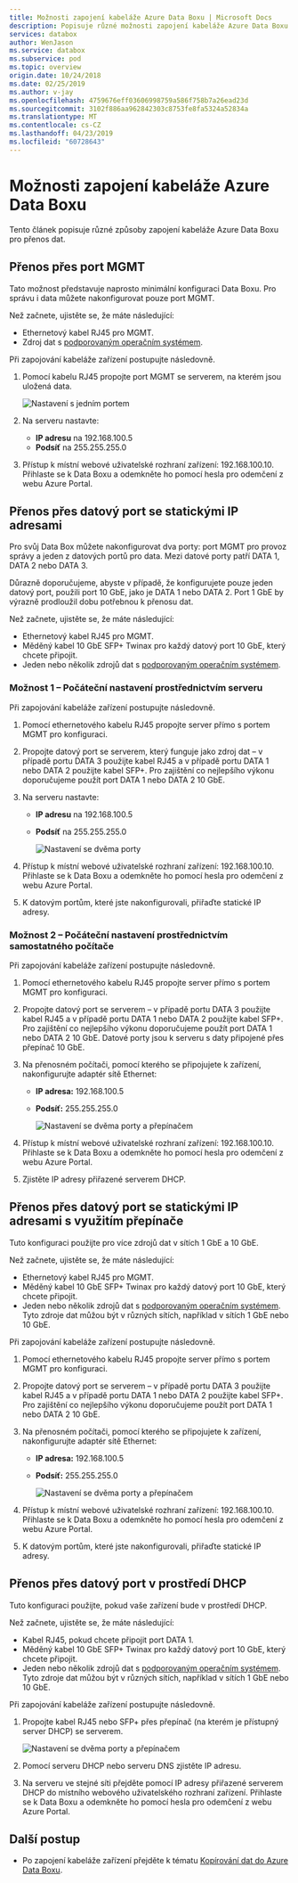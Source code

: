 ```yaml
---
title: Možnosti zapojení kabeláže Azure Data Boxu | Microsoft Docs
description: Popisuje různé možnosti zapojení kabeláže Azure Data Boxu.
services: databox
author: WenJason
ms.service: databox
ms.subservice: pod
ms.topic: overview
origin.date: 10/24/2018
ms.date: 02/25/2019
ms.author: v-jay
ms.openlocfilehash: 4759676eff03606998759a586f758b7a26ead23d
ms.sourcegitcommit: 3102f886aa962842303c8753fe8fa5324a52834a
ms.translationtype: MT
ms.contentlocale: cs-CZ
ms.lasthandoff: 04/23/2019
ms.locfileid: "60728643"
---
```

# <a name="cabling-options-for-your-azure-data-box"></a>Možnosti zapojení kabeláže Azure Data Boxu

Tento článek popisuje různé způsoby zapojení kabeláže Azure Data Boxu pro přenos dat.

## <a name="transfer-via-mgmt-port"></a>Přenos přes port MGMT

Tato možnost představuje naprosto minimální konfiguraci Data Boxu. Pro správu i data můžete nakonfigurovat pouze port MGMT.

Než začnete, ujistěte se, že máte následující:

- Ethernetový kabel RJ45 pro MGMT.
- Zdroj dat s [podporovaným operačním systémem](data-box-system-requirements.md#supported-operating-systems-for-clients).

Při zapojování kabeláže zařízení postupujte následovně.

1. Pomocí kabelu RJ45 propojte port MGMT se serverem, na kterém jsou uložená data.

    ![Nastavení s jedním portem](media/data-box-cable-options/cabling-mgmt-only.png)

2. Na serveru nastavte:

    - **IP adresu** na 192.168.100.5
    - **Podsíť** na 255.255.255.0

3. Přístup k místní webové uživatelské rozhraní zařízení: 192.168.100.10. Přihlaste se k Data Boxu a odemkněte ho pomocí hesla pro odemčení z webu Azure Portal.


## <a name="transfer-via-data-port-with-static-ips"></a>Přenos přes datový port se statickými IP adresami

Pro svůj Data Box můžete nakonfigurovat dva porty: port MGMT pro provoz správy a jeden z datových portů pro data. Mezi datové porty patří DATA 1, DATA 2 nebo DATA 3.

Důrazně doporučujeme, abyste v případě, že konfigurujete pouze jeden datový port, použili port 10 GbE, jako je DATA 1 nebo DATA 2. Port 1 GbE by výrazně prodloužil dobu potřebnou k přenosu dat.

Než začnete, ujistěte se, že máte následující:

- Ethernetový kabel RJ45 pro MGMT.
- Měděný kabel 10 GbE SFP+ Twinax pro každý datový port 10 GbE, který chcete připojit.
- Jeden nebo několik zdrojů dat s [podporovaným operačním systémem](data-box-system-requirements.md#supported-operating-systems-for-clients).

### <a name="option-1---initial-setup-via-server"></a>Možnost 1 – Počáteční nastavení prostřednictvím serveru

Při zapojování kabeláže zařízení postupujte následovně.

1. Pomocí ethernetového kabelu RJ45 propojte server přímo s portem MGMT pro konfiguraci.
2. Propojte datový port se serverem, který funguje jako zdroj dat – v případě portu DATA 3 použijte kabel RJ45 a v případě portu DATA 1 nebo DATA 2 použijte kabel SFP+. Pro zajištění co nejlepšího výkonu doporučujeme použít port DATA 1 nebo DATA 2 10 GbE.
3. Na serveru nastavte:

   - **IP adresu** na 192.168.100.5
   - **Podsíť** na 255.255.255.0

     ![Nastavení se dvěma porty](media/data-box-cable-options/cabling-2-port-setup.png)

4. Přístup k místní webové uživatelské rozhraní zařízení: 192.168.100.10. Přihlaste se k Data Boxu a odemkněte ho pomocí hesla pro odemčení z webu Azure Portal.
5. K datovým portům, které jste nakonfigurovali, přiřaďte statické IP adresy.

### <a name="option-2---initial-setup-via-separate-computer"></a>Možnost 2 – Počáteční nastavení prostřednictvím samostatného počítače

Při zapojování kabeláže zařízení postupujte následovně.

1. Pomocí ethernetového kabelu RJ45 propojte server přímo s portem MGMT pro konfiguraci.
2. Propojte datový port se serverem – v případě portu DATA 3 použijte kabel RJ45 a v případě portu DATA 1 nebo DATA 2 použijte kabel SFP+. Pro zajištění co nejlepšího výkonu doporučujeme použít port DATA 1 nebo DATA 2 10 GbE. Datové porty jsou k serveru s daty připojené přes přepínač 10 GbE.
3. Na přenosném počítači, pomocí kterého se připojujete k zařízení, nakonfigurujte adaptér sítě Ethernet:

   - **IP adresa:** 192.168.100.5
   - **Podsíť:** 255.255.255.0

     ![Nastavení se dvěma porty a přepínačem](media/data-box-cable-options/cabling-with-static-ip.png)

4. Přístup k místní webové uživatelské rozhraní zařízení: 192.168.100.10. Přihlaste se k Data Boxu a odemkněte ho pomocí hesla pro odemčení z webu Azure Portal.
5. Zjistěte IP adresy přiřazené serverem DHCP.

## <a name="transfer-via-data-port-with-static-ips-using-a-switch"></a>Přenos přes datový port se statickými IP adresami s využitím přepínače 

Tuto konfiguraci použijte pro více zdrojů dat v sítích 1 GbE a 10 GbE.

Než začnete, ujistěte se, že máte následující:

- Ethernetový kabel RJ45 pro MGMT.
- Měděný kabel 10 GbE SFP+ Twinax pro každý datový port 10 GbE, který chcete připojit.
- Jeden nebo několik zdrojů dat s [podporovaným operačním systémem](data-box-system-requirements.md#supported-operating-systems-for-clients). Tyto zdroje dat můžou být v různých sítích, například v sítích 1 GbE nebo 10 GbE.

Při zapojování kabeláže zařízení postupujte následovně.

1. Pomocí ethernetového kabelu RJ45 propojte server přímo s portem MGMT pro konfiguraci.
2. Propojte datový port se serverem – v případě portu DATA 3 použijte kabel RJ45 a v případě portu DATA 1 nebo DATA 2 použijte kabel SFP+. Pro zajištění co nejlepšího výkonu doporučujeme použít port DATA 1 nebo DATA 2 10 GbE.
3. Na přenosném počítači, pomocí kterého se připojujete k zařízení, nakonfigurujte adaptér sítě Ethernet:

   - **IP adresa:** 192.168.100.5
   - **Podsíť:** 255.255.255.0

     ![Nastavení se dvěma porty a přepínačem](media/data-box-cable-options/cabling-with-switch-static-ip.png)

4. Přístup k místní webové uživatelské rozhraní zařízení: 192.168.100.10. Přihlaste se k Data Boxu a odemkněte ho pomocí hesla pro odemčení z webu Azure Portal.
5. K datovým portům, které jste nakonfigurovali, přiřaďte statické IP adresy.


## <a name="transfer-via-data-port-in-a-dhcp-environment"></a>Přenos přes datový port v prostředí DHCP

Tuto konfiguraci použijte, pokud vaše zařízení bude v prostředí DHCP.

Než začnete, ujistěte se, že máte následující:

- Kabel RJ45, pokud chcete připojit port DATA 1.
- Měděný kabel 10 GbE SFP+ Twinax pro každý datový port 10 GbE, který chcete připojit.
- Jeden nebo několik zdrojů dat s [podporovaným operačním systémem](data-box-system-requirements.md#supported-operating-systems-for-clients). Tyto zdroje dat můžou být v různých sítích, například v sítích 1 GbE nebo 10 GbE.

Při zapojování kabeláže zařízení postupujte následovně.

1. Propojte kabel RJ45 nebo SFP+ přes přepínač (na kterém je přístupný server DHCP) se serverem.

    ![Nastavení se dvěma porty a přepínačem](media/data-box-cable-options/cabling-dhcp-data-only.png)
2. Pomocí serveru DHCP nebo serveru DNS zjistěte IP adresu.
3. Na serveru ve stejné síti přejděte pomocí IP adresy přiřazené serverem DHCP do místního webového uživatelského rozhraní zařízení. Přihlaste se k Data Boxu a odemkněte ho pomocí hesla pro odemčení z webu Azure Portal.

## <a name="next-steps"></a>Další postup

- Po zapojení kabeláže zařízení přejděte k tématu [Kopírování dat do Azure Data Boxu](data-box-deploy-copy-data.md).
